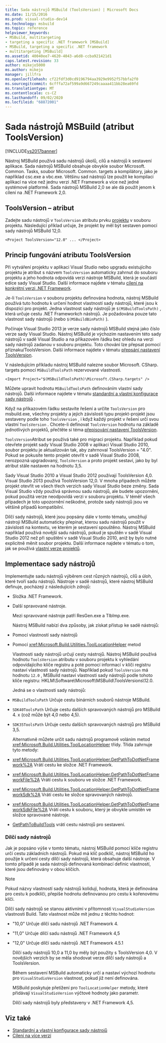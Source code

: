 ```yaml
---
title: Sada nástrojů MSBuild (ToolsVersion) | Microsoft Docs
ms.date: 11/15/2016
ms.prod: visual-studio-dev14
ms.technology: msbuild
ms.topic: reference
helpviewer_keywords:
- MSBuild, multitargeting
- targeting a specific .NET framework [MSBuild]
- MSBuild, targeting a specific .NET framework
- multitargeting [MSBuild]
ms.assetid: 40040ee7-4620-4043-a6d8-ccba921421d1
caps.latest.revision: 33
author: mikejo5000
ms.author: mikejo
manager: jillfra
ms.openlocfilehash: cf22fdf3d0cd9196794aa3929e9952f57bbfa2f0
ms.sourcegitcommit: 6cfffa72af599a9d667249caaaa411bb28ea69fd
ms.translationtype: MT
ms.contentlocale: cs-CZ
ms.lasthandoff: 09/02/2020
ms.locfileid: "68872001"
---
```

# <a name="msbuild-toolset-toolsversion"></a>Sada nástrojů MSBuild (atribut ToolsVersion)
[!INCLUDE[vs2017banner](../includes/vs2017banner.md)]

Nástroj MSBuild používá sadu nástrojů úkolů, cílů a nástrojů k sestavení aplikace. Sada nástrojů MSBuild obsahuje obvykle soubor Microsoft. Common. Tasks, soubor Microsoft. Common. targets a kompilátory, jako je například csc.exe a vbc.exe. Většinu sad nástrojů lze použít ke kompilaci aplikací na více než jednu verzi .NET Framework a více než jedné systémové platformě. Sada nástrojů MSBuild 2,0 se ale dá použít jenom k cílení na .NET Framework 2,0.

## <a name="toolsversion-attribute"></a>ToolsVersion – atribut
 Zadejte sadu nástrojů v `ToolsVersion` atributu prvku [projektu](../msbuild/project-element-msbuild.md) v souboru projektu. Následující příklad určuje, že projekt by měl být sestaven pomocí sady nástrojů MSBuild 12,0.

```
<Project ToolsVersion="12.0" ... </Project>
```

## <a name="how-the-toolsversion-attribute-works"></a>Princip fungování atributu ToolsVersion
 Při vytváření projektu v aplikaci Visual Studio nebo upgradu existujícího projektu je atribut s názvem `ToolsVersion` automaticky zahrnut do souboru projektu a jeho hodnota odpovídá verzi nástroje MSBuild, která je součástí edice sady Visual Studio. Další informace najdete v tématu [cílení na konkrétní verzi .NET Framework](../ide/targeting-a-specific-dotnet-framework-version.md).

 Je-li `ToolsVersion` v souboru projektu definována hodnota, nástroj MSBuild používá tuto hodnotu k určení hodnot vlastností sady nástrojů, které jsou k dispozici pro projekt. Jedna vlastnost sady nástrojů je `$(MSBuildToolsPath)` , která určuje cestu .NET Frameworkch nástrojů. Je požadována pouze tato vlastnost sady nástrojů (nebo `$(MSBuildBinPath)` ).

 Počínaje Visual Studio 2013 je verze sady nástrojů MSBuild stejná jako číslo verze sady Visual Studio. Nástroj MSBuild je výchozím nastavením této sady nástrojů v sadě Visual Studio a na příkazovém řádku bez ohledu na verzi sady nástrojů zadanou v souboru projektu.  Toto chování lze přepsat pomocí příznaku/ToolsVersion. Další informace najdete v tématu [přepsání nastavení ToolsVersion](../msbuild/overriding-toolsversion-settings.md).

 V následujícím příkladu nástroj MSBuild nalezne soubor Microsoft. CSharp. targets pomocí `MSBuildToolsPath` rezervované vlastnosti.

```
<Import Project="$(MSBuildToolsPath)\Microsoft.CSharp.targets" />
```

 Můžete upravit hodnotu `MSBuildToolsPath` definováním vlastní sady nástrojů. Další informace najdete v tématu [standardní a vlastní konfigurace sady nástrojů](../msbuild/standard-and-custom-toolset-configurations.md) .

 Když na příkazovém řádku sestavíte řešení a určíte `ToolsVersion` pro msbuild.exe, všechny projekty a jejich závislosti typu projekt-projekt jsou sestaveny podle toho `ToolsVersion` , i když každý projekt v řešení určí svou vlastní `ToolsVersion` . Chcete-li definovat `ToolsVersion` hodnotu na základě jednotlivých projektů, přečtěte si téma [přepisování nastavení ToolsVersion](../msbuild/overriding-toolsversion-settings.md).

 `ToolsVersion`Atribut se používá také pro migraci projektu. Například pokud otevřete projekt sady Visual Studio 2008 v aplikaci Visual Studio 2010, soubor projektu je aktualizován tak, aby zahrnoval ToolsVersion = "4.0". Pokud se pokusíte tento projekt otevřít v sadě Visual Studio 2008, nerozpozná upgradovaný, `ToolsVersion` a proto projekt sestaví, jako by byl atribut stále nastaven na hodnotu 3,5.

 Sady Visual Studio 2010 a Visual Studio 2012 používají ToolsVersion 4,0. Visual Studio 2013 používá ToolsVersion 12,0. V mnoha případech můžete projekt otevřít ve všech třech verzích sady Visual Studio beze změny. Sada Visual Studio vždy používá správnou sadu nástrojů, ale budete upozorněni, pokud použitá verze neodpovídá verzi v souboru projektu. V téměř všech případech je toto upozornění neškodné, protože sady nástrojů jsou ve většině případů kompatibilní.

 Dílčí sady nástrojů, které jsou popsány dále v tomto tématu, umožňují nástroji MSBuild automaticky přepínat, kterou sadu nástrojů použít v závislosti na kontextu, ve kterém je sestavení spouštěno. Nástroj MSBuild například používá novější sadu nástrojů, pokud je spuštěn v sadě Visual Studio 2012 než při spuštění v sadě Visual Studio 2010, aniž by bylo nutné explicitně měnit soubor projektu. Další informace najdete v tématu o tom, jak se používá [vlastní verze projektů](../misc/making-custom-projects-version-aware.md).

## <a name="toolset-implementation"></a>Implementace sady nástrojů
 Implementujte sadu nástrojů výběrem cest různých nástrojů, cílů a úloh, které tvoří sadu nástrojů. Nástroje v sadě nástrojů, které nástroj MSBuild definuje, pocházejí z následujících zdrojů:

- Složka .NET Framework.

- Další spravované nástroje.

  Mezi spravované nástroje patří ResGen.exe a TlbImp.exe.

  Nástroj MSBuild nabízí dva způsoby, jak získat přístup ke sadě nástrojů:

- Pomocí vlastností sady nástrojů

- Pomocí <xref:Microsoft.Build.Utilities.ToolLocationHelper> metod

  Vlastnosti sady nástrojů určují cesty nástrojů. Nástroj MSBuild používá hodnotu `ToolsVersion` atributu v souboru projektu k vyhledání odpovídajícího klíče registru a poté pomocí informací v klíči registru nastaví vlastnosti sady nástrojů. Například pokud `ToolsVersion` má hodnotu `12.0` , MSBuild nastaví vlastnosti sady nástrojů podle tohoto klíče registru: HKLM\Software\Microsoft\MSBuild\ToolsVersions\12.0.

  Jedná se o vlastnosti sady nástrojů:

- `MSBuildToolsPath` Určuje cestu binárních souborů nástroje MSBuild.

- `SDK40ToolsPath` Určuje cestu dalších spravovaných nástrojů pro MSBuild 4. x (což může být 4,0 nebo 4,5).

- `SDK35ToolsPath` Určuje cestu dalších spravovaných nástrojů pro MSBuild 3,5.

  Alternativně můžete určit sadu nástrojů programově voláním metod <xref:Microsoft.Build.Utilities.ToolLocationHelper> třídy. Třída zahrnuje tyto metody:

- <xref:Microsoft.Build.Utilities.ToolLocationHelper.GetPathToDotNetFramework%2A> Vrátí cestu ke složce .NET Framework.

- <xref:Microsoft.Build.Utilities.ToolLocationHelper.GetPathToDotNetFrameworkFile%2A> Vrátí cestu k souboru ve složce .NET Framework.

- <xref:Microsoft.Build.Utilities.ToolLocationHelper.GetPathToDotNetFrameworkSdk%2A> Vrátí cestu ke složce spravovaných nástrojů.

- <xref:Microsoft.Build.Utilities.ToolLocationHelper.GetPathToDotNetFrameworkSdkFile%2A> Vrátí cestu k souboru, který je obvykle umístěn ve složce spravované nástroje.

- [GetPathToBuildTools](/previous-versions/visualstudio/visual-studio-2013/dn251121(v=vs.121)) vrátí cestu nástrojů pro sestavení.

### <a name="sub-toolsets"></a>Dílčí sady nástrojů
 Jak je popsáno výše v tomto tématu, nástroj MSBuild pomocí klíče registru určí cestu základních nástrojů. Pokud má klíč podklíč, nástroj MSBuild ho použije k určení cesty dílčí sady nástrojů, která obsahuje další nástroje. V tomto případě je sada nástrojů definovaná kombinací definic vlastností, které jsou definovány v obou klíčích.

> [!NOTE]
> Pokud názvy vlastností sady nástrojů kolidují, hodnota, která je definována pro cestu k podklíči, přepíše hodnotu definovanou pro cestu k kořenovému klíči.

 Dílčí sady nástrojů se stanou aktivními v přítomnosti `VisualStudioVersion` vlastnosti Build. Tato vlastnost může mít jednu z těchto hodnot:

- "10,0" Určuje dílčí sadu nástrojů .NET Framework 4.

- "11,0" Určuje dílčí sadu nástrojů .NET Framework 4,5

- "12,0" Určuje dílčí sadu nástrojů .NET Framework 4.5.1

  Dílčí sady nástrojů 10,0 a 11,0 by měly být použity s ToolsVersion 4,0. V novějších verzích by se měla shodovat verze dílčí sady nástrojů a ToolsVersion.

  Během sestavení MSBuild automaticky určí a nastaví výchozí hodnotu pro `VisualStudioVersion` vlastnost, pokud již není definována.

  MSBuild poskytuje přetížení pro `ToolLocationHelper` metody, které přidávají `VisualStudioVersion` výčtové hodnoty jako parametr.

  Dílčí sady nástrojů byly představeny v .NET Framework 4,5.

## <a name="see-also"></a>Viz také

- [Standardní a vlastní konfigurace sady nástrojů](../msbuild/standard-and-custom-toolset-configurations.md)
- [Cílení na více verzí](../msbuild/msbuild-multitargeting-overview.md)
